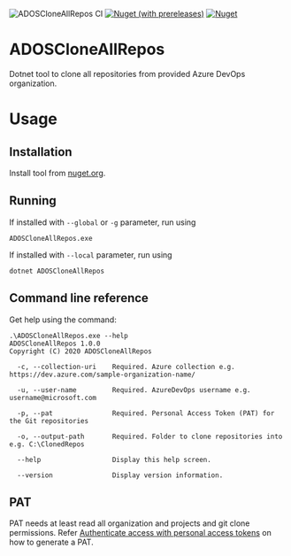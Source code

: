 ![ADOSCloneAllRepos CI](https://github.com/realrubberduckdev/azure-devops-clone-all-repos/workflows/.NET%20Core/badge.svg?branch=master) [![Nuget (with prereleases)](https://img.shields.io/nuget/vpre/ADOSCloneAllRepos)](https://www.nuget.org/packages/ADOSCloneAllRepos/) [![Nuget](https://img.shields.io/nuget/dt/ADOSCloneAllRepos)](https://www.nuget.org/packages/ADOSCloneAllRepos/)


# ADOSCloneAllRepos
Dotnet tool to clone all repositories from provided Azure DevOps organization.

# Usage

## Installation
Install tool from [nuget.org](https://www.nuget.org/packages/ADOSCloneAllRepos/).

## Running
If installed with `--global` or `-g` parameter, run using
```
ADOSCloneAllRepos.exe
```

If installed with `--local` parameter, run using
```
dotnet ADOSCloneAllRepos
```

## Command line reference
Get help using the command:

```
.\ADOSCloneAllRepos.exe --help
ADOSCloneAllRepos 1.0.0
Copyright (C) 2020 ADOSCloneAllRepos

  -c, --collection-uri    Required. Azure collection e.g. https://dev.azure.com/sample-organization-name/

  -u, --user-name         Required. AzureDevOps username e.g. username@microsoft.com

  -p, --pat               Required. Personal Access Token (PAT) for the Git repositories

  -o, --output-path       Required. Folder to clone repositories into e.g. C:\ClonedRepos

  --help                  Display this help screen.

  --version               Display version information.
```

## PAT
PAT needs at least read all organization and projects and git clone permissions.
Refer [Authenticate access with personal access tokens](https://docs.microsoft.com/en-us/azure/devops/organizations/accounts/use-personal-access-tokens-to-authenticate?view=azure-devops&tabs=preview-page) on how to generate a PAT.